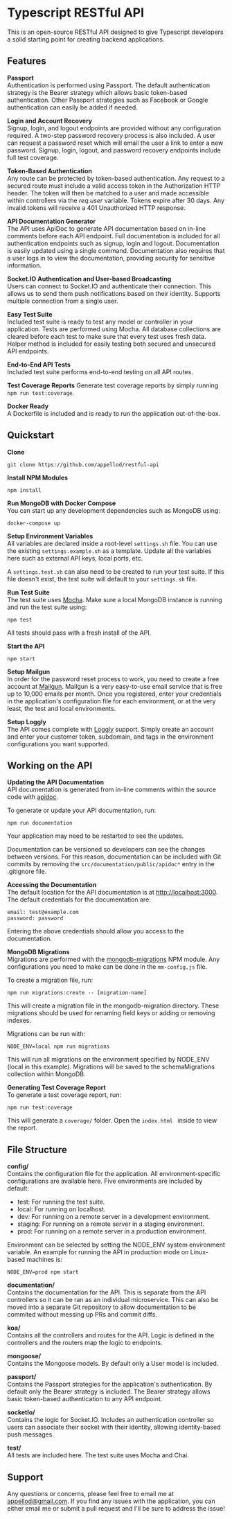 # Typescript RESTful API
This is an open-source RESTful API designed to give Typescript developers a solid
starting point for creating backend applications.

## Features

**Passport**  
Authentication is performed using Passport. The default authentication strategy
is the Bearer strategy which allows basic token-based authentication. Other
Passport strategies such as Facebook or Google authentication can easily be
added if needed.

**Login and Account Recovery**  
Signup, login, and logout endpoints are provided without any configuration required.
A two-step password recovery process is also included. A user can request a password
reset which will email the user a link to enter a new password. Signup, login,
logout, and password recovery endpoints include full test coverage.

**Token-Based Authentication**  
Any route can be protected by token-based authentication. Any request to a
secured route must include a valid access token in the Authorization HTTP
header. The token will then be matched to a user and made accessible within
controllers via the *req.user* variable. Tokens expire after 30 days. Any invalid
tokens will receive a 401 Unauthorized HTTP response.

**API Documentation Generator**  
The API uses ApiDoc to generate API documentation based on in-line comments
before each API endpoint. Full documentation is included for all authentication
endpoints such as signup, login and logout. Documentation is easily updated
using a single command. Documentation also requires that a user logs in to
view the documentation, providing security for sensitive information.

**Socket.IO Authentication and User-based Broadcasting**  
Users can connect to Socket.IO and authenticate their connection. This allows us to send
them push notifications based on their identity. Supports multiple connection from a single user. 

**Easy Test Suite**  
Included test suite is ready to test any model or controller in your application.
Tests are performed using Mocha. All database collections are cleared before
each test to make sure that every test uses fresh data. Helper method is
included for easily testing both secured and unsecured API endpoints.

**End-to-End API Tests**  
Included test suite performs end-to-end testing on all API routes.

**Test Coverage Reports**
Generate test coverage reports by simply running `npm run test:coverage`.

**Docker Ready**  
A Dockerfile is included and is ready to run the application out-of-the-box.


## Quickstart

**Clone**  
```
git clone https://github.com/appellod/restful-api
```

**Install NPM Modules**  
```
npm install
```

**Run MongoDB with Docker Compose**  
You can start up any development dependencies such as MongoDB using:
```
docker-compose up
```

**Setup Environment Variables**  
All variables are declared inside a root-level `settings.sh` file. You can use the existing `settings.example.sh`
as a template. Update all the variables here such as external API keys, local ports, etc.

A `settings.test.sh` can also need to be created to run your test suite. If this file doesn't exist, the test suite
will default to your `settings.sh` file.

**Run Test Suite**  
The test suite uses [Mocha](https://mochajs.org/). Make sure a local MongoDB instance is running and run
the test suite using:
```
npm test
```
All tests should pass with a fresh install of the API.

**Start the API**  
```
npm start
```

**Setup Mailgun**  
In order for the password reset process to work, you need to create a free
account at [Mailgun](https://www.mailgun.com/). Mailgun is a very easy-to-use
email service that is free up to 10,000 emails per month. Once you registered,
enter your credentials in the application's configuration file for each
environment, or at the very least, the test and local environments.

**Setup Loggly**  
The API comes complete with [Loggly](https://www.loggly.com) support. Simply create an account and enter your
customer token, subdomain, and tags in the environment configurations you want supported.

## Working on the API

**Updating the API Documentation**  
API documentation is generated from in-line comments within the source code with [apidoc](http://apidocjs.com/).  

To generate or update your API documentation, run:
```
npm run documentation
```
Your application may need to be restarted to see the updates.

Documentation can be versioned so developers can see the changes between versions. For this reason,
documentation can be included with Git commits by removing the `src/documentation/public/apidoc*` entry in the 
.gitignore file.

**Accessing the Documentation**  
The default location for the API documentation is at
[http://localhost:3000](http://localhost:3000). The default credentials for the
documentation are:
```
email: test@example.com  
password: password
```
Entering the above credentials should allow you access to the documentation.

**MongoDB Migrations**  
Migrations are performed with the [mongodb-migrations](https://github.com/emirotin/mongodb-migrations) NPM module. 
Any configurations you need to make can be done in the `mm-config.js` file.

To create a migration file, run:
```
npm run migrations:create -- [migration-name]
```
This will create a migration file in the mongodb-migration directory. These migrations should be used for renaming
field keys or adding or removing indexes.

Migrations can be run with:
```
NODE_ENV=local npm run migrations
```
This will run all migrations on the environment specified by NODE_ENV (local in this example). Migrations will be saved 
to the schemaMigrations collection within MongoDB.

**Generating Test Coverage Report**  
To generate a test coverage report, run:
```
npm run test:coverage
```
This will generate a `coverage/` folder. Open the `index.html ` inside to view the report.

## File Structure

**config/**  
Contains the configuration file for the application. All environment-specific
configurations are available here. Five environments are included by default:
* test: For running the test suite.
* local: For running on localhost.
* dev: For running on a remote server in a development environment.
* staging: For running on a remote server in a staging environment.
* prod: For running on a remote server in a production environment.

Environment can be selected by setting the NODE_ENV system environment variable.
An example for running the API in production mode on Linux-based machines is:
```
NODE_ENV=prod npm start
```

**documentation/**  
Contains the documentation for the API. This is separate from the API controllers so it can be ran as an individual
microservice. This can also be moved into a separate Git repository to allow documentation to be commited without messing
up PRs and commit diffs.

**koa/**  
Contains all the controllers and routes for the API. Logic is defined in the controllers and the routers map the logic
to endpoints.

**mongoose/**  
Contains the Mongoose models. By default only a User model is included.

**passport/**  
Contains the Passport strategies for the application's authentication.
By default only the Bearer strategy is included. The Bearer strategy allows
basic token-based authentication to any API endpoint.

**socketIo/**  
Contains the logic for Socket.IO. Includes an authentication controller so users
can associate their socket with their identity, allowing identity-based push messages.

**test/**  
All tests are included here. The test suite uses Mocha and Chai.

## Support
Any questions or concerns, please feel free to email me at appellod@gmail.com.
If you find any issues with the application, you can either email me or submit
a pull request and I'll be sure to address the issue!
